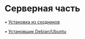 # Серверная часть

• [Установка из сходников](server-install-from-source.md)

• [Установщик Debian/Ubuntu](server-install-from-script.md)
